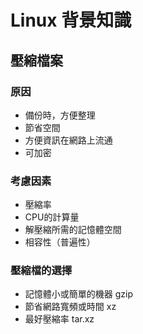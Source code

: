# Linux  背景知識
## 壓縮檔案
### 原因
   * 備份時，方便整理
   * 節省空間
   * 方便資訊在網路上流通
   * 可加密
### 考慮因素
   * 壓縮率
   * CPU的計算量
   * 解壓縮所需的記憶體空間
   * 相容性（普遍性）
### 壓縮檔的選擇
   * 記憶體小或簡單的機器 gzip
   * 節省網路寬頻或時間 xz
   * 最好壓縮率 tar.xz

